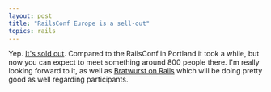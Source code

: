 ```yaml
---
layout: post
title: "RailsConf Europe is a sell-out"
topics: rails
---
```

Yep. [It's sold out](http://www.railsconfeurope.com). Compared to the RailsConf in Portland it took a while, but now you can expect to meet something around 800 people there. I'm really looking forward to it, as well as [Bratwurst on Rails](http://www.bratwurst-on-rails.com) which will be doing pretty good as well regarding participants.